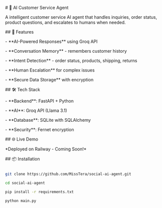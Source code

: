 \# 🤖 AI Customer Service Agent



A intelligent customer service AI agent that handles inquiries, order status, product questions, and escalates to humans when needed.



\## 🚀 Features

\- \*\*AI-Powered Responses\*\* using Groq API

\- \*\*Conversation Memory\*\* - remembers customer history

\- \*\*Intent Detection\*\* - order status, products, shipping, returns

\- \*\*Human Escalation\*\* for complex issues

\- \*\*Secure Data Storage\*\* with encryption



\## 🛠️ Tech Stack

\- \*\*Backend\*\*: FastAPI + Python

\- \*\*AI\*\*: Groq API (Llama 3.1)

\- \*\*Database\*\*: SQLite with SQLAlchemy

\- \*\*Security\*\*: Fernet encryption



\## 🌐 Live Demo

\*Deployed on Railway - Coming Soon!\*



\## 📦 Installation

```bash

git clone https://github.com/MissTera/social-ai-agent.git

cd social-ai-agent

pip install -r requirements.txt

python main.py

